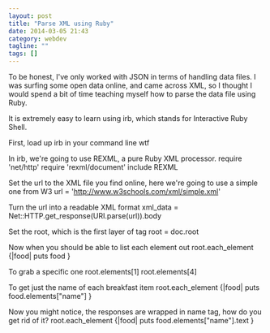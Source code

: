 ```yaml
---
layout: post
title: "Parse XML using Ruby"
date: 2014-03-05 21:43
category: webdev
tagline: ""
tags: []
---
```


To be honest, I've only worked with JSON in terms of handling data files. I was surfing some open data online, and came across XML, so I thought I would spend a bit of time teaching myself how to parse the data file using Ruby.

It is extremely easy to learn using irb, which stands for Interactive Ruby Shell.

First, load up irb in your command line
  wtf

In irb, we're going to use REXML, a pure Ruby XML processor.
  require 'net/http'
  require 'rexml/document'
  include REXML

Set the url to the XML file you find online, here we're going to use a simple one from W3
  url = 'http://www.w3schools.com/xml/simple.xml'

Turn the url into a readable XML format
  xml_data = Net::HTTP.get_response(URI.parse(url)).body

Set the root, which is the first layer of tag
  root = doc.root

Now when you should be able to list each element out
  root.each_element {|food| puts food }

To grab a specific one
  root.elements[1]
  root.elements[4]

To get just the name of each breakfast item
  root.each_element {|food| puts food.elements["name"] }

Now you might notice, the responses are wrapped in name tag, how do you get rid of it?
  root.each_element {|food| puts food.elements["name"].text }